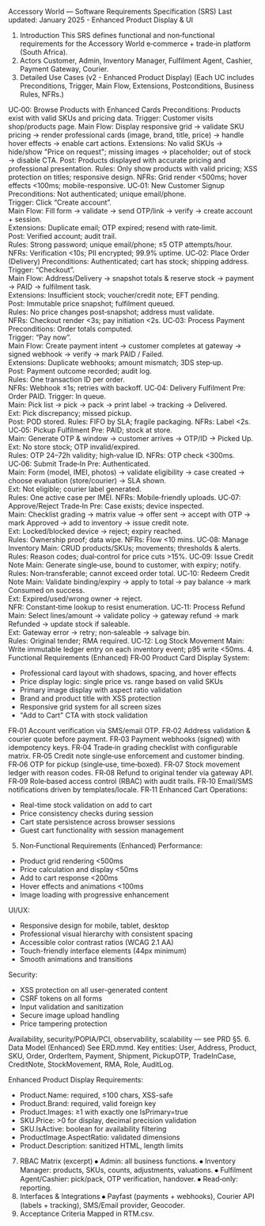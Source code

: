Accessory World — Software Requirements Specification (SRS)
Last updated: January 2025 - Enhanced Product Display & UI
1. Introduction
This SRS defines functional and non‑functional requirements for the Accessory World e‑commerce + trade‑in platform (South Africa).
2. Actors
Customer, Admin, Inventory Manager, Fulfilment Agent, Cashier, Payment Gateway, Courier.
3. Detailed Use Cases (v2 - Enhanced Product Display)
(Each UC includes Preconditions, Trigger, Main Flow, Extensions, Postconditions, Business Rules, NFRs.)

UC‑00: Browse Products with Enhanced Cards
Preconditions: Products exist with valid SKUs and pricing data.
Trigger: Customer visits shop/products page.
Main Flow: Display responsive grid → validate SKU pricing → render professional cards (image, brand, title, price) → handle hover effects → enable cart actions.
Extensions: No valid SKUs → hide/show "Price on request"; missing images → placeholder; out of stock → disable CTA.
Post: Products displayed with accurate pricing and professional presentation.
Rules: Only show products with valid pricing; XSS protection on titles; responsive design.
NFRs: Grid render <500ms; hover effects <100ms; mobile-responsive.
UC‑01: New Customer Signup
Preconditions: Not authenticated; unique email/phone.  
Trigger: Click “Create account”.  
Main Flow: Fill form → validate → send OTP/link → verify → create account + session.  
Extensions: Duplicate email; OTP expired; resend with rate‑limit.  
Post: Verified account; audit trail.  
Rules: Strong password; unique email/phone; ≤5 OTP attempts/hour.  
NFRs: Verification <10s; PII encrypted; 99.9% uptime.
UC‑02: Place Order (Delivery)
Preconditions: Authenticated; cart has stock; shipping address.  
Trigger: “Checkout”.  
Main Flow: Address/Delivery → snapshot totals & reserve stock → payment → PAID → fulfilment task.  
Extensions: Insufficient stock; voucher/credit note; EFT pending.  
Post: Immutable price snapshot; fulfilment queued.  
Rules: No price changes post‑snapshot; address must validate.  
NFRs: Checkout render <3s; pay initiation <2s.
UC‑03: Process Payment
Preconditions: Order totals computed.  
Trigger: “Pay now”.  
Main Flow: Create payment intent → customer completes at gateway → signed webhook → verify → mark PAID / Failed.  
Extensions: Duplicate webhooks; amount mismatch; 3DS step‑up.  
Post: Payment outcome recorded; audit log.  
Rules: One transaction ID per order.  
NFRs: Webhook ≤1s; retries with backoff.
UC‑04: Delivery Fulfilment
Pre: Order PAID. Trigger: In queue.  
Main: Pick list → pick → pack → print label → tracking → Delivered.  
Ext: Pick discrepancy; missed pickup.  
Post: POD stored. Rules: FIFO by SLA; fragile packaging. NFRs: Label <2s.
UC‑05: Pickup Fulfilment
Pre: PAID; stock at store.  
Main: Generate OTP & window → customer arrives → OTP/ID → Picked Up.  
Ext: No store stock; OTP invalid/expired.  
Rules: OTP 24–72h validity; high‑value ID. NFRs: OTP check <300ms.
UC‑06: Submit Trade‑In
Pre: Authenticated.  
Main: Form (model, IMEI, photos) → validate eligibility → case created → choose evaluation (store/courier) → SLA shown.  
Ext: Not eligible; courier label generated.  
Rules: One active case per IMEI. NFRs: Mobile‑friendly uploads.
UC‑07: Approve/Reject Trade‑In
Pre: Case exists; device inspected.  
Main: Checklist grading → matrix value → offer sent → accept with OTP → mark Approved → add to inventory → issue credit note.  
Ext: Locked/blocked device → reject; expiry reached.  
Rules: Ownership proof; data wipe. NFRs: Flow <10 mins.
UC‑08: Manage Inventory
Main: CRUD products/SKUs; movements; thresholds & alerts.  
Rules: Reason codes; dual‑control for price cuts >15%.
UC‑09: Issue Credit Note
Main: Generate single‑use, bound to customer, with expiry; notify.  
Rules: Non‑transferable; cannot exceed order total.
UC‑10: Redeem Credit Note
Main: Validate binding/expiry → apply to total → pay balance → mark Consumed on success.  
Ext: Expired/used/wrong owner → reject.  
NFR: Constant‑time lookup to resist enumeration.
UC‑11: Process Refund
Main: Select lines/amount → validate policy → gateway refund → mark Refunded → update stock if saleable.  
Ext: Gateway error → retry; non‑saleable → salvage bin.  
Rules: Original tender; RMA required.
UC‑12: Log Stock Movement
Main: Write immutable ledger entry on each inventory event; p95 write <50ms.
4. Functional Requirements (Enhanced)
FR‑00 Product Card Display System:
  - Professional card layout with shadows, spacing, and hover effects
  - Price display logic: single price vs. range based on valid SKUs
  - Primary image display with aspect ratio validation
  - Brand and product title with XSS protection
  - Responsive grid system for all screen sizes
  - "Add to Cart" CTA with stock validation

FR‑01 Account verification via SMS/email OTP.
FR‑02 Address validation & courier quote before payment.
FR‑03 Payment webhooks (signed) with idempotency keys.
FR‑04 Trade‑in grading checklist with configurable matrix.
FR‑05 Credit note single‑use enforcement and customer binding.
FR‑06 OTP for pickup (single‑use, time‑boxed).
FR‑07 Stock movement ledger with reason codes.
FR‑08 Refund to original tender via gateway API.
FR‑09 Role‑based access control (RBAC) with audit trails.
FR‑10 Email/SMS notifications driven by templates/locale.
FR‑11 Enhanced Cart Operations:
  - Real-time stock validation on add to cart
  - Price consistency checks during session
  - Cart state persistence across browser sessions
  - Guest cart functionality with session management
5. Non‑Functional Requirements (Enhanced)
Performance:
  - Product grid rendering <500ms
  - Price calculation and display <50ms
  - Add to cart response <200ms
  - Hover effects and animations <100ms
  - Image loading with progressive enhancement

UI/UX:
  - Responsive design for mobile, tablet, desktop
  - Professional visual hierarchy with consistent spacing
  - Accessible color contrast ratios (WCAG 2.1 AA)
  - Touch-friendly interface elements (44px minimum)
  - Smooth animations and transitions

Security:
  - XSS protection on all user-generated content
  - CSRF tokens on all forms
  - Input validation and sanitization
  - Secure image upload handling
  - Price tampering protection

Availability, security/POPIA/PCI, observability, scalability — see PRD §5.
6. Data Model (Enhanced)
See ERD.mmd. Key entities: User, Address, Product, SKU, Order, OrderItem, Payment, Shipment, PickupOTP, TradeInCase, CreditNote, StockMovement, RMA, Role, AuditLog.

Enhanced Product Display Requirements:
- Product.Name: required, ≤100 chars, XSS-safe
- Product.Brand: required, valid foreign key
- Product.Images: ≥1 with exactly one IsPrimary=true
- SKU.Price: >0 for display, decimal precision validation
- SKU.IsActive: boolean for availability filtering
- ProductImage.AspectRatio: validated dimensions
- Product.Description: sanitized HTML, length limits
7. RBAC Matrix (excerpt)
⦁	Admin: all business functions.
⦁	Inventory Manager: products, SKUs, counts, adjustments, valuations.
⦁	Fulfilment Agent/Cashier: pick/pack, OTP verification, handover.
⦁	Read‑only: reporting.
8. Interfaces & Integrations
⦁	Payfast (payments + webhooks), Courier API (labels + tracking), SMS/Email provider, Geocoder.
9. Acceptance Criteria
Mapped in RTM.csv.